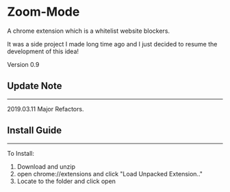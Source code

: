 # Zoom-Mode
A chrome extension which is a whitelist website blockers. 

It was a side project I made long time ago and I just decided to resume the development of this idea! 

Version 0.9  

## Update Note
---
2019.03.11 Major Refactors. 

## Install Guide
---
To Install:  
1. Download and unzip  
2. open chrome://extensions and click "Load Unpacked Extension.."  
3. Locate to the folder and click open  